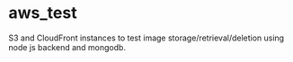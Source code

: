 # aws_test
S3 and CloudFront instances to test image storage/retrieval/deletion using node js backend and mongodb.
